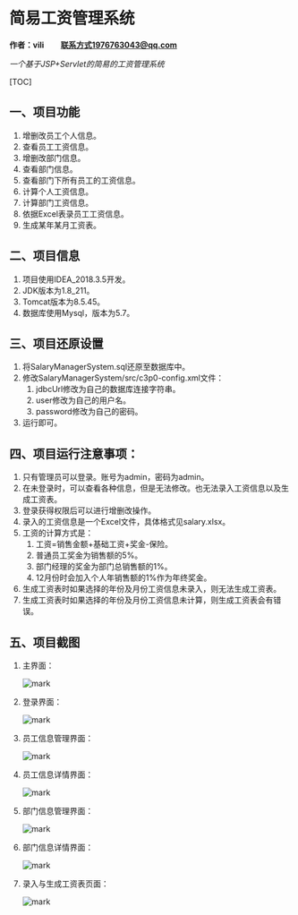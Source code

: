 # 简易工资管理系统

**作者：vili &nbsp;&nbsp;&nbsp;&nbsp;&nbsp;&nbsp;&nbsp; 联系方式1976763043@qq.com**

*一个基于JSP+Servlet的简易的工资管理系统*

[TOC]

## 一、项目功能

1. 增删改员工个人信息。
2. 查看员工工资信息。
3. 增删改部门信息。
4. 查看部门信息。
5. 查看部门下所有员工的工资信息。
6. 计算个人工资信息。
7. 计算部门工资信息。
8. 依据Excel表录员工工资信息。
9. 生成某年某月工资表。

## 二、项目信息

1. 项目使用IDEA_2018.3.5开发。
2. JDK版本为1.8_211。
3. Tomcat版本为8.5.45。
4. 数据库使用Mysql，版本为5.7。

## 三、项目还原设置

1. 将SalaryManagerSystem.sql还原至数据库中。
2. 修改SalaryManagerSystem/src/c3p0-config.xml文件：
   1. jdbcUrl修改为自己的数据库连接字符串。
   2. user修改为自己的用户名。
   3. password修改为自己的密码。
3. 运行即可。

## 四、项目运行注意事项：

1. 只有管理员可以登录。账号为admin，密码为admin。
2. 在未登录时，可以查看各种信息，但是无法修改。也无法录入工资信息以及生成工资表。
3. 登录获得权限后可以进行增删改操作。
4. 录入的工资信息是一个Excel文件，具体格式见salary.xlsx。
5. 工资的计算方式是：
   1. 工资=销售金额+基础工资+奖金-保险。
   2. 普通员工奖金为销售额的5%。
   3. 部门经理的奖金为部门总销售额的1%。
   4. 12月份时会加入个人年销售额的1%作为年终奖金。
6. 生成工资表时如果选择的年份及月份工资信息未录入，则无法生成工资表。
7. 生成工资表时如果选择的年份及月份工资信息未计算，则生成工资表会有错误。

## 五、项目截图

1. 主界面：

   ![mark](http://image.vilicode.com/blog/20191010/xhNMm7mpf75k.png?imageslim)

2. 登录界面：

   ![mark](http://image.vilicode.com/blog/20191010/hKRbylB2K5Yr.png?imageslim)

3. 员工信息管理界面：

   ![mark](http://image.vilicode.com/blog/20191010/et5JyBCEPbym.png?imageslim)

4. 员工信息详情界面：

   ![mark](http://image.vilicode.com/blog/20191010/tJMKnky4EhEA.png?imageslim)

5. 部门信息管理界面：

   ![mark](http://image.vilicode.com/blog/20191010/76Y8NwLdoquk.png?imageslim)

6. 部门信息详情界面：

   ![mark](http://image.vilicode.com/blog/20191010/rK4BAe3ISn6e.png?imageslim)

7. 录入与生成工资表页面：

   ![mark](http://image.vilicode.com/blog/20191010/NUE9Eqo5EWfN.png?imageslim)

